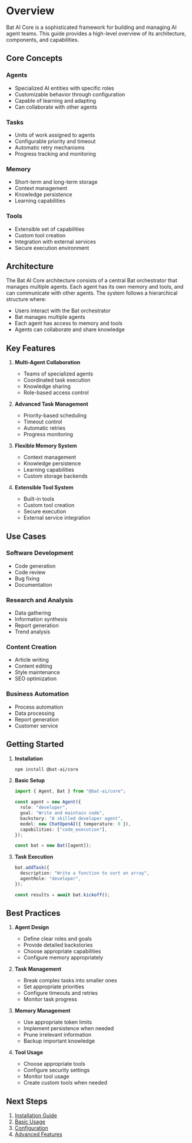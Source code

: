 # Overview

Bat AI Core is a sophisticated framework for building and managing AI agent teams. This guide provides a high-level overview of its architecture, components, and capabilities.

## Core Concepts

### Agents

- Specialized AI entities with specific roles
- Customizable behavior through configuration
- Capable of learning and adapting
- Can collaborate with other agents

### Tasks

- Units of work assigned to agents
- Configurable priority and timeout
- Automatic retry mechanisms
- Progress tracking and monitoring

### Memory

- Short-term and long-term storage
- Context management
- Knowledge persistence
- Learning capabilities

### Tools

- Extensible set of capabilities
- Custom tool creation
- Integration with external services
- Secure execution environment

## Architecture

The Bat AI Core architecture consists of a central Bat orchestrator that manages multiple agents. Each agent has its own memory and tools, and can communicate with other agents. The system follows a hierarchical structure where:

- Users interact with the Bat orchestrator
- Bat manages multiple agents
- Each agent has access to memory and tools
- Agents can collaborate and share knowledge

## Key Features

1. **Multi-Agent Collaboration**

   - Teams of specialized agents
   - Coordinated task execution
   - Knowledge sharing
   - Role-based access control

2. **Advanced Task Management**

   - Priority-based scheduling
   - Timeout control
   - Automatic retries
   - Progress monitoring

3. **Flexible Memory System**

   - Context management
   - Knowledge persistence
   - Learning capabilities
   - Custom storage backends

4. **Extensible Tool System**
   - Built-in tools
   - Custom tool creation
   - Secure execution
   - External service integration

## Use Cases

### Software Development

- Code generation
- Code review
- Bug fixing
- Documentation

### Research and Analysis

- Data gathering
- Information synthesis
- Report generation
- Trend analysis

### Content Creation

- Article writing
- Content editing
- Style maintenance
- SEO optimization

### Business Automation

- Process automation
- Data processing
- Report generation
- Customer service

## Getting Started

1. **Installation**

   ```bash
   npm install @bat-ai/core
   ```

2. **Basic Setup**

   ```typescript
   import { Agent, Bat } from "@bat-ai/core";

   const agent = new Agent({
     role: "developer",
     goal: "Write and maintain code",
     backstory: "A skilled developer agent",
     model: new ChatOpenAI({ temperature: 0 }),
     capabilities: ["code_execution"],
   });

   const bat = new Bat([agent]);
   ```

3. **Task Execution**

   ```typescript
   bat.addTask({
     description: "Write a function to sort an array",
     agentRole: "developer",
   });

   const results = await bat.kickoff();
   ```

## Best Practices

1. **Agent Design**

   - Define clear roles and goals
   - Provide detailed backstories
   - Choose appropriate capabilities
   - Configure memory appropriately

2. **Task Management**

   - Break complex tasks into smaller ones
   - Set appropriate priorities
   - Configure timeouts and retries
   - Monitor task progress

3. **Memory Management**

   - Use appropriate token limits
   - Implement persistence when needed
   - Prune irrelevant information
   - Backup important knowledge

4. **Tool Usage**
   - Choose appropriate tools
   - Configure security settings
   - Monitor tool usage
   - Create custom tools when needed

## Next Steps

1. [Installation Guide](installation.md)
2. [Basic Usage](basic-usage.md)
3. [Configuration](configuration.md)
4. [Advanced Features](advanced-features.md)
